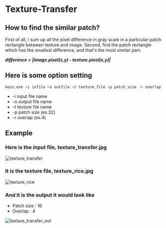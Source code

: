 # Texture-Transfer
## How to find the similar patch?
First of all, I sum up all the pixel difference in gray scale in a particular patch rectangle between texture and image.
Second, find the patch rectangle which has the smallest difference, and that's the most similar part.

***difference = |image.pixel(x,y) - texture.pixel(x,y)|***

## Here is some option setting
```
main.exe –i infile –o outfile –t texture_file –p patch_size -r overlap
```
- -i input file name
- -o output file name
- -t texture file name
- -p patch size (ex.32)
- -r overlap (ex.4)

## Example
### Here is the input file, texture_transfer.jpg
![texture_transfer](https://user-images.githubusercontent.com/24976415/26862834-dd0553c4-4b80-11e7-86b0-11486ec07428.jpg)

### It is the texture file, texture_rice.jpg
![texture_rice](https://user-images.githubusercontent.com/24976415/26862861-0f59acf8-4b81-11e7-823f-e4281243ebef.jpg)

### And it is the output it would look like
- Patch size : 16
- Overlap : 4

![texture_transfer_out](https://user-images.githubusercontent.com/24976415/26862879-2d0ca3ea-4b81-11e7-84bb-ec89f1f4b9c0.jpg)

